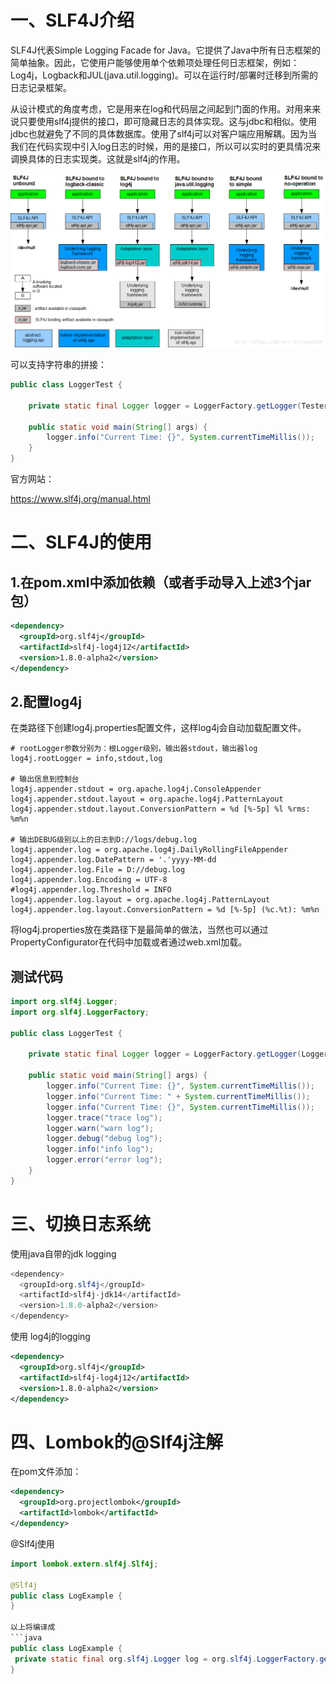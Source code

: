 # 一、SLF4J介绍

SLF4J代表Simple Logging Facade for Java。它提供了Java中所有日志框架的简单抽象。因此，它使用户能够使用单个依赖项处理任何日志框架，例如：Log4j，Logback和JUL(java.util.logging)。可以在运行时/部署时迁移到所需的日志记录框架。

从设计模式的角度考虑，它是用来在log和代码层之间起到门面的作用。对用来来说只要使用slf4j提供的接口，即可隐藏日志的具体实现。这与jdbc和相似。使用jdbc也就避免了不同的具体数据库。使用了slf4j可以对客户端应用解耦。因为当我们在代码实现中引入log日志的时候，用的是接口，所以可以实时的更具情况来调换具体的日志实现类。这就是slf4j的作用。

![](./assets/slf4j_1.png)

可以支持字符串的拼接：

```java
public class LoggerTest {

    private static final Logger logger = LoggerFactory.getLogger(Tester.class);

    public static void main(String[] args) {
        logger.info("Current Time: {}", System.currentTimeMillis());
    }
}
```


官方网站：

https://www.slf4j.org/manual.html

# 二、SLF4J的使用

## 1.在pom.xml中添加依赖（或者手动导入上述3个jar包）
```xml
<dependency>
  <groupId>org.slf4j</groupId>
  <artifactId>slf4j-log4j12</artifactId>
  <version>1.8.0-alpha2</version>
</dependency>
```

## 2.配置log4j

在类路径下创建log4j.properties配置文件，这样log4j会自动加载配置文件。
```
# rootLogger参数分别为：根Logger级别，输出器stdout，输出器log
log4j.rootLogger = info,stdout,log

# 输出信息到控制台
log4j.appender.stdout = org.apache.log4j.ConsoleAppender
log4j.appender.stdout.layout = org.apache.log4j.PatternLayout
log4j.appender.stdout.layout.ConversionPattern = %d [%-5p] %l %rms: %m%n

# 输出DEBUG级别以上的日志到D://logs/debug.log
log4j.appender.log = org.apache.log4j.DailyRollingFileAppender
log4j.appender.log.DatePattern = '.'yyyy-MM-dd
log4j.appender.log.File = D://debug.log
log4j.appender.log.Encoding = UTF-8
#log4j.appender.log.Threshold = INFO
log4j.appender.log.layout = org.apache.log4j.PatternLayout
log4j.appender.log.layout.ConversionPattern = %d [%-5p] (%c.%t): %m%n
```

将log4j.properties放在类路径下是最简单的做法，当然也可以通过PropertyConfigurator在代码中加载或者通过web.xml加载。

## 测试代码
```java
import org.slf4j.Logger;
import org.slf4j.LoggerFactory;

public class LoggerTest {

    private static final Logger logger = LoggerFactory.getLogger(LoggerTest.class);

    public static void main(String[] args) {
        logger.info("Current Time: {}", System.currentTimeMillis());
        logger.info("Current Time: " + System.currentTimeMillis());
        logger.info("Current Time: {}", System.currentTimeMillis());
        logger.trace("trace log");
        logger.warn("warn log");
        logger.debug("debug log");
        logger.info("info log");
        logger.error("error log");
    }
}
```

# 三、切换日志系统

使用java自带的jdk logging
```java
<dependency>
  <groupId>org.slf4j</groupId>
  <artifactId>slf4j-jdk14</artifactId>
  <version>1.8.0-alpha2</version>
</dependency>
```

使用 log4j的logging

```xml
<dependency>
  <groupId>org.slf4j</groupId>
  <artifactId>slf4j-log4j12</artifactId>
  <version>1.8.0-alpha2</version>
</dependency>
```

# 四、Lombok的@Slf4j注解

在pom文件添加：
```xml
<dependency>
  <groupId>org.projectlombok</groupId>
  <artifactId>lombok</artifactId>
</dependency>
```

@Slf4j使用
```java
import lombok.extern.slf4j.Slf4j;

@Slf4j
public class LogExample {
}

以上将编译成
```java
public class LogExample {
 private static final org.slf4j.Logger log = org.slf4j.LoggerFactory.getLogger(LogExample.class);
}
```
